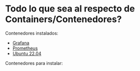 # Todo lo que sea al respecto de Containers/Contenedores?

Contenedores instalados:

* [Grafana](grafana.md)
* [Prometheus](prometheus.md)
* [Ubuntu 22.04](ubuntu-2204.md)

Contenedores para instalar:

